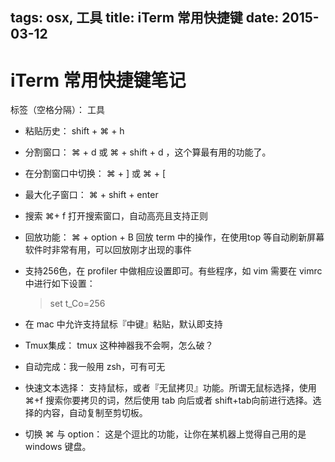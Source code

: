 tags: osx, 工具
title: iTerm 常用快捷键
date: 2015-03-12
---

# iTerm 常用快捷键笔记

标签（空格分隔）： 工具


* 粘贴历史： shift + ⌘ + h
* 分割窗口： ⌘ + d 或 ⌘ + shift + d ，这个算最有用的功能了。
* 在分割窗口中切换： ⌘ + ] 或 ⌘ + [
* 最大化子窗口： ⌘ + shift + enter
* 搜索 ⌘+ f 打开搜索窗口，自动高亮且支持正则
* 回放功能： ⌘ + option + B 回放 term 中的操作，在使用top 等自动刷新屏幕软件时非常有用，可以回放刚才出现的事件
* 支持256色，在 profiler 中做相应设置即可。有些程序，如 vim 需要在 vimrc 中进行如下设置：

	> set t_Co=256

* 在 mac 中允许支持鼠标『中键』粘贴，默认即支持
* Tmux集成： tmux 这种神器我不会啊，怎么破？
* 自动完成：我一般用 zsh，可有可无
* 快速文本选择： 支持鼠标，或者『无鼠拷贝』功能。所谓无鼠标选择，使用 ⌘+f 搜索你要拷贝的词，然后使用 tab 向后或者 shift+tab向前进行选择。选择的内容，自动复制至剪切板。
* 切换 ⌘ 与 option： 这是个逗比的功能，让你在某机器上觉得自己用的是 windows 键盘。

